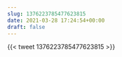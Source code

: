 ```yaml
---
slug: 1376223785477623815
date: 2021-03-28 17:24:54+00:00
draft: false
---
```


{{< tweet 1376223785477623815 >}}
